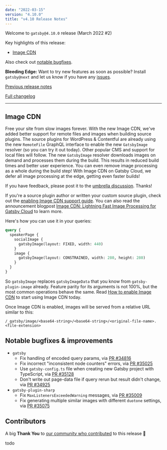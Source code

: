 ```yaml
---
date: "2022-03-15"
version: "4.10.0"
title: "v4.10 Release Notes"
---
```


Welcome to `gatsby@4.10.0` release (March 2022 #2)

Key highlights of this release:

- [Image CDN](#image-cdn)

Also check out [notable bugfixes](#notable-bugfixes--improvements).

**Bleeding Edge:** Want to try new features as soon as possible? Install `gatsby@next` and let us know
if you have any [issues](https://github.com/gatsbyjs/gatsby/issues).

[Previous release notes](/docs/reference/release-notes/v4.9)

[Full changelog][full-changelog]

---

## Image CDN

Free your site from slow images forever. With the new Image CDN, we've added better support for remote files and images when building source plugins. The source plugins for WordPress & Contentful are already using the new `RemoteFile` GraphQL interface to enable the new `GatsbyImage` resolver (so you can try it out today). Other popular CMS and support for local files will follow. The new `GatsbyImage` resolver downloads images on demand and processes them during the build. This results in reduced build times and better user experience. You can even remove image processing as a whole during the build step! With Image CDN on Gatsby Cloud, we defer all image processing at the edge, getting even faster builds!

If you have feedback, please post it to the [umbrella discussion](https://github.com/gatsbyjs/gatsby/discussions/35147). Thanks!

If you're a source plugin author or written your custom source plugin, check out the [enabling Image CDN support guide](/docs/how-to/plugins-and-themes/creating-a-source-plugin/#enabling-image-cdn-support). You can also read the announcement blogpost [Image CDN: Lightning Fast Image Processing for Gatsby Cloud](/blog/image-cdn-lightning-fast-image-processing-for-gatsby-cloud/) to learn more.

Here's how you can use it in your queries:

```graphql
query {
  speakerPage {
    socialImage {
      gatsbyImage(layout: FIXED, width: 440)
    }
    image {
      gatsbyImage(layout: CONSTRAINED, width: 280, height: 280)
    }
  }
}
```

So `gatsbyImage` replaces `gatsbyImageData` that you know from `gatsby-plugin-image` already. Feature parity for its arguments is not 100%, but the most common operations behave the same. Read [How to enable Image CDN](https://support.gatsbyjs.com/hc/en-us/articles/4426393233171) to start using Image CDN today.

Once Image CDN is enabled, images will be served from a relative URL similar to this:

```
/_gatsby/image/<base64-string>/<base64-string>/<original-file-name>.<file-extension>
```

## Notable bugfixes & improvements

- `gatsby`
  - Fix handling of encoded query params, via [PR #34816](https://github.com/gatsbyjs/gatsby/pull/34816)
  - Fix incorrect "inconsistent node counters" errors, via [PR #35025](https://github.com/gatsbyjs/gatsby/pull/35025)
  - Use `gatsby-config.ts` file when creating new Gatsby project with TypeScript, via [PR #35128](https://github.com/gatsbyjs/gatsby/pull/35128)
  - Don't write out page-data file if query rerun but result didn't change, via [PR #34925](https://github.com/gatsbyjs/gatsby/pull/34925)
- `gatsby-plugin-sharp`
  - Fix `MaxListenersExceededWarning` messages, via [PR #35009](https://github.com/gatsbyjs/gatsby/pull/35009)
  - Fix generating multiple similar images with different `duotone` settings, via [PR #35075](https://github.com/gatsbyjs/gatsby/pull/35075)

## Contributors

A big **Thank You** to [our community who contributed][full-changelog] to this release 💜

todo

[full-changelog]: https://github.com/gatsbyjs/gatsby/compare/gatsby@4.10.0-next.0...gatsby@4.10.0
